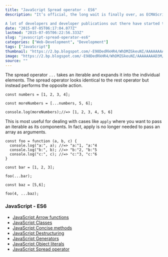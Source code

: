 ```yaml
---
title: "JavaScript Spread operator - ES6"
description: "It’s official, the long wait is finally over, as ECMAScript 6 has been approved as a new standard. The anticipation for this approval has been running wild in the community for months, and years for others. While the evolutionary progress of the language was slow at first, the last few years have seen an incredible growth rate.

A lot of developers and developer publications out there have started to write more concisely about the ES6 standard, and what kind of changes one can expect. The new standard is known under the names of ECMAScript 2015, ES6, and JavaScript Harmony."
date: "2015-07-05T06:17:04.077Z"
lastmod: "2015-07-05T06:22:56.333Z"
slug: "javascript-spread-operator-es6"
categories: ["Web-Development", "Development"]
tags: ["JavaScript"]
thumbnail: "https://2.bp.blogspot.com/-E98DedRkHR4/WhDMZGkeuNI/AAAAAAAAD3M/gIgMNbULznkvrrlyoiRpOpT-L0wOFhtfQCLcBGAs/s400/ecmascript6.JPG"
image: "https://2.bp.blogspot.com/-E98DedRkHR4/WhDMZGkeuNI/AAAAAAAAD3M/gIgMNbULznkvrrlyoiRpOpT-L0wOFhtfQCLcBGAs/s1600/ecmascript6.JPG"
source: ""
---
```



The spread operator `...` takes an iterable and expands it into the individual elements. The spread operator looks identical to the rest operator but instead performs the opposite action.

    const numbers = [1, 2, 3, 4];

    const moreNumbers = [...numbers, 5, 6];

    console.log(moreNumbers);//=> [1, 2, 3, 4, 5, 6]

This is most useful for dealing with cases like `apply` where you want to pass an iterable as its components. In fact, apply is no longer needed to pass an array as arguments.

    const foo = function (a, b, c) {
      console.log("a:", a); //=> "a:"1, "a:"4
      console.log("b:", b); //=> "b:"2, "b:"5
      console.log("c:", c); //=> "c:"3, "c:"6
    }

    const bar = [1, 2, 3];

    foo(...bar);

    const baz = [5,6];

    foo(4, ...baz);

### JavaScript - ES6

*   [JavaScript Arrow functions](http://websnippet.io/articles/javascript/javascript-arrow-functions-es6)
*   [JavaScript Classes](http://websnippet.io/articles/javascript/javascript-classes-es6)
*   [JavaScript Concise methods](http://websnippet.io/articles/javascript/javascript-concise-methods-es6)
*   [JavaScript Destructuring](http://websnippet.io/articles/javascript/javascript-destructuring-es6)
*   [JavaScript Generators](http://websnippet.io/articles/javascript/javascript-generators-es6)
*   [JavaScript Object literals](http://websnippet.io/articles/javascript/javascript-object-literals-es6)
*   [JavaScript Spread operator](http://websnippet.io/articles/javascript/javascript-spread-operator-es6)
